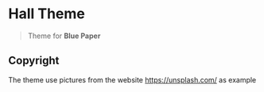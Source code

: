 
# Hall Theme

> Theme for **Blue Paper**

## Copyright

The theme use pictures from the website <https://unsplash.com/> as example
